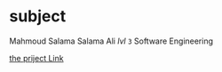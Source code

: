 **subject**
=========================

Mahmoud Salama Salama Ali
*lvl* `3`  Software Engineering

[the priject Link](https://github.com/mahmoudalee/Corsi)
